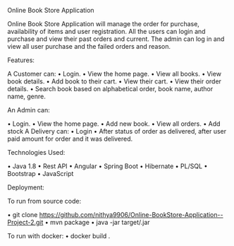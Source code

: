 
Online Book Store Application

Online Book Store Application will manage the order for purchase, availability of items and user registration. All the users can login and purchase and view their past orders and current. The admin can log in and view all user purchase and the failed orders and reason.

Features:

A Customer can:
•	Login.
•	View the home page.
•	View all books.
•	View book details.
•	Add book to their cart.
•	View their cart. 
•	View their order details.
•	Search book based on alphabetical order, book name, author name, genre.

 An Admin can: 
 
•	Login.
•	View the home page.
•	Add new book.
•	View all orders.
•	Add stock
A Delivery can:
•	Login
•	After status of order as delivered, after user paid amount for order and it was delivered.

Technologies Used:

•	Java 1.8 
•	Rest API 
•	Angular 
•	Spring Boot
•	Hibernate
•	PL/SQL 
•	Bootstrap
•	JavaScript 

Deployment:

To run from source code:

•	git clone https://github.com/nithya9906/Online-BookStore-Application--Project-2.git
•	mvn package
•	java -jar target/<jarfilename>.jar

To run with docker:
•	docker build .




